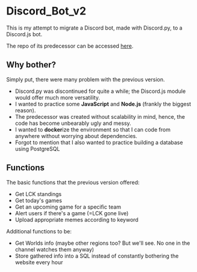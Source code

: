 # Discord_Bot_v2

This is my attempt to migrate a Discord bot, made with Discord.py, to a Discord.js bot.

The repo of its predecessor can be accessed [here](https://github.com/hiphophammer/Discord_Bot_v2).

## Why bother?

Simply put, there were many problem with the previous version.
* Discord.py was discontinued for quite a while; the Discord.js module would offer much more versatility.
* I wanted to practice some **JavaScript** and **Node.js** (frankly the biggest reason).
* The predecessor was created without scalability in mind, hence, the code has become unbearably ugly and messy.
* I wanted to **docker**ize the environment so that I can code from anywhere without worrying about dependencies.
* Forgot to mention that I also wanted to practice building a database using PostgreSQL

## Functions

The basic functions that the previous version offered:
* Get LCK standings
* Get today's games
* Get an upcoming game for a specific team
* Alert users if there's a game (=LCK gone live)
* Upload appropriate memes according to keyword

Additional functions to be:
* Get Worlds info (maybe other regions too? But we'll see. No one in the channel watches them anyway)
* Store gathered info into a SQL instead of constantly bothering the website every hour
